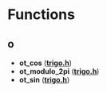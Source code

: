 
# Functions



## o

* **ot\_cos** ([**trigo.h**](trigo_8h.md))
* **ot\_modulo\_2pi** ([**trigo.h**](trigo_8h.md))
* **ot\_sin** ([**trigo.h**](trigo_8h.md))




